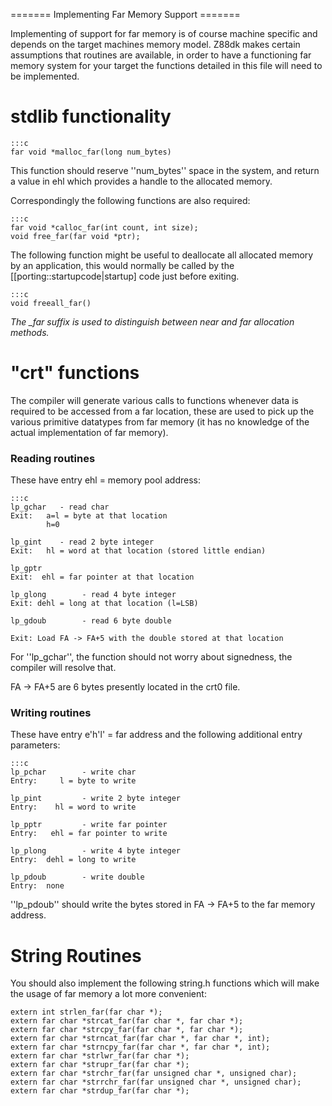 ======= Implementing Far Memory Support =======

Implementing of support for far memory is of course machine specific and depends on the target machines memory model. Z88dk makes certain assumptions that routines are available, in order to have a functioning far memory system for your target the functions detailed in this file will need to be implemented.

# stdlib functionality

	:::c
	far void *malloc_far(long num_bytes)


This function should reserve ''num_bytes'' space in the system, and return a value in ehl which provides a handle to the allocated memory.

Correspondingly the following functions are also required:

	:::c
	far void *calloc_far(int count, int size);
	void free_far(far void *ptr);


The following function might be useful to deallocate all allocated memory by an application, this would normally be called by the [[porting::startupcode|startup] code just before exiting.

	:::c
	void freeall_far()


*The _far suffix is used to distinguish between near and far allocation methods.*

# "crt" functions

The compiler will generate various calls to functions whenever data is required to be accessed from a far location, these are used to pick up the various primitive datatypes from far memory (it has no knowledge of the actual implementation of far memory).

### Reading routines

These have entry ehl = memory pool address:

	:::c
	lp_gchar   - read char
	Exit:   a=l = byte at that location
	        h=0
	
	lp_gint    - read 2 byte integer
	Exit:   hl = word at that location (stored little endian)
	
	lp_gptr
	Exit:  ehl = far pointer at that location
	
	lp_glong        - read 4 byte integer
	Exit: dehl = long at that location (l=LSB)
	
	lp_gdoub        - read 6 byte double
	
	Exit: Load FA -> FA+5 with the double stored at that location


For ''lp_gchar'', the function should not worry about signedness, the compiler will resolve that.

FA -> FA+5 are 6 bytes presently located in the crt0 file.

### Writing routines

These have entry e'h'l' = far address and the following additional entry parameters:

	:::c
	lp_pchar        - write char
	Entry:     l = byte to write
	
	lp_pint         - write 2 byte integer
	Entry:    hl = word to write
	
	lp_pptr         - write far pointer
	Entry:   ehl = far pointer to write
	
	lp_plong        - write 4 byte integer
	Entry:  dehl = long to write
	
	lp_pdoub        - write double
	Entry:  none


''lp_pdoub'' should write the bytes stored in FA -> FA+5 to the far memory address.

# String Routines

You should also implement the following string.h functions which will make the usage of far memory a lot more convenient:

	
	extern int strlen_far(far char *);
	extern far char *strcat_far(far char *, far char *);
	extern far char *strcpy_far(far char *, far char *);
	extern far char *strncat_far(far char *, far char *, int);
	extern far char *strncpy_far(far char *, far char *, int);
	extern far char *strlwr_far(far char *);
	extern far char *strupr_far(far char *);
	extern far char *strchr_far(far unsigned char *, unsigned char);
	extern far char *strrchr_far(far unsigned char *, unsigned char);
	extern far char *strdup_far(far char *);

